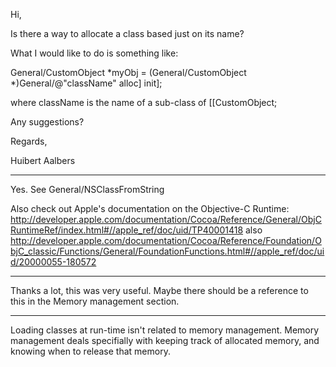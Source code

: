 Hi,

Is there a way to allocate a class based just on its name?

What I would like to do is something like:

General/CustomObject *myObj = (General/CustomObject *)General/@"className" alloc] init];

where className is the name of a sub-class of [[CustomObject;

Any suggestions?

Regards,

Huibert Aalbers

----

Yes. See General/NSClassFromString

Also check out Apple's documentation on the Objective-C Runtime: 
http://developer.apple.com/documentation/Cocoa/Reference/General/ObjCRuntimeRef/index.html#//apple_ref/doc/uid/TP40001418
also
http://developer.apple.com/documentation/Cocoa/Reference/Foundation/ObjC_classic/Functions/General/FoundationFunctions.html#//apple_ref/doc/uid/20000055-180572

----

Thanks a lot, this was very useful. Maybe there should be a reference to this in the Memory management section.

----

Loading classes at run-time isn't related to memory management. Memory management deals specifially with keeping track of allocated memory, and knowing when to release that memory.